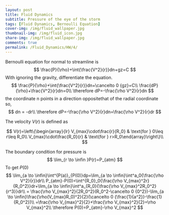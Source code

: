 ```yaml
---
layout: post
title: Fluid Dynamics
subtitle: Pressure of the eye of the storm
tags: [Fluid Dynamics, Bernoulli Equation]
cover-img: /img/fluid_wallpaper.jpg
thumbnail-img: /img/fluid_icon.jpg
share-img: /img/fluid_wallpaper.jpg
comments: true
permalink: /Fluid_Dynamics/HW/4/
---
```


Bernoulli equation for normal to streamline is
$$
\frac{P}{\rho}+\int{\frac{V^2}{r}}dn+gz=C
$$
With ignoring the gravity, differentiate the equation.
$$
\frac{P}{\rho}+\int{\frac{V^2}{r}}dn+\cancelto 0 {gz}=C\\
\frac{dP}{\rho}+\frac{V^2}{r}dn=0\\
\therefore dP=-\frac{\rho V^2}{r}dn
$$
the coordinate n points in a direction oppositethat of the radial coordinate so,
$$
dn = -dr\\
\therefore dP=-\frac{\rho V^2}{r}dn=\frac{\rho V^2}{r}dr
$$

The velocity $V(r)$ is defined as

$$
V(r)=\left\{\begin{array}{lr}
V_{max}\cdot\frac{r}{R_0} & \text{for  } 0\leq r\leq R_0\\
V_{max}\cdot\frac{R_0}{r} & \text{for } r>R_0\end{array}\right\}\\
$$

The boundary condition for pressure is
$$
\lim_{r \to \infin }P(r)=P_{atm}
$$
To get $P(0)$
$$
\lim_{a \to \infin}\int^{P(a)}_{P(0)}dp=\lim_{a \to \infin}\int^a_0{\frac{\rho V^2}{r}}dr\\
P_{atm}-P(0)=\int^{R_0}_0{\frac{\rho V_{max}^2r}{R_0^2}}dr+\lim_{a \to \infin}\int^a_{R_0}{\frac{\rho V_{max}^2R_0^2}{r^3}}dr\\
= \frac{\rho V_{max}^2}{2R_0^2}(R_0^2-\cancelto 0 {0^2})-\lim_{a \to \infin}\frac{\rho(V_{max}R_0)^2}{2}(\cancelto 0 {\frac{1}{a^2}}-\frac{1}{R_0^2})\\
=\frac{\rho V_{max}^2}{2}+\frac{\rho V_{max}^2}{2}=\rho V_{max}^2\\
\therefore P(0)=P_{atm}-\rho V_{max}^2
$$
